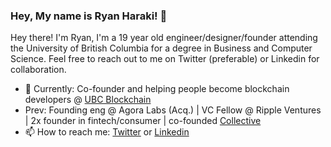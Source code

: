 ### Hey, My name is Ryan Haraki! 👋

Hey there! I'm Ryan, I'm a 19 year old engineer/designer/founder attending the University of British Columbia for a degree in Business and Computer Science. Feel free to reach out to me on Twitter (preferable) or Linkedin for collaboration.

- 🌱 Currently: Co-founder and helping people become blockchain developers @ [UBC Blockchain](https://ubcblockchain.com/developers)
- Prev: Founding eng @ Agora Labs (Acq.) | VC Fellow @ Ripple Ventures | 2x founder in fintech/consumer | co-founded [Collective](https://twitter.com/collectivehq_)
- 📫 How to reach me: [Twitter](https://twitter.com/ryanharaki_) or [Linkedin](https://www.linkedin.com/in/ryan-haraki)

